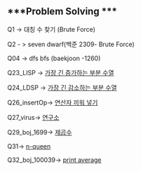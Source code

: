 
***Problem Solving ***
---
Q1 -> 대칭 수 찾기 (Brute Force)

Q2 - > seven dwarf(백준 2309- Brute Force)

Q04 -> dfs bfs (baekjoon -1260)

Q23_LISP -> [가장 긴 증가하는 부분 수열 ](./Q23_LIPS/11055.pdf) 

Q24_LDSP -> [가장 긴 감소하는 부분 수열](./Q24_LDPS/11722.pdf) 

Q26_insertOp-> [연산자 끼워 넣기](./Q26_insertOp/14888.pdf) 

Q27_virus-> [연구소](./Q27_virus/14502번.pdf)
 
Q29_boj_1699-> [제곱수](./Q29_boj_1699/1699.pdf) 

Q31-> [n-queen](./Q31_boj_9663/9663.pdf) 

Q32_boj_100039-> [print average](./Q32_boj_100039/100039.pdf) 
